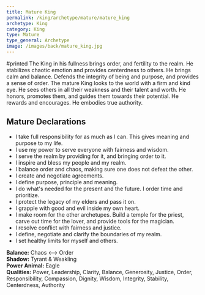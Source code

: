 ```yaml
---
title: Mature King
permalink: /king/archetype/mature/mature_king
archetype: King
category: King
type: Mature
type_general: Archetype
image: /images/back/mature_king.jpg
---
```

#printed The King in his fullness brings order, and fertility to the realm. He stabilizes chaotic emotion and provides centerdness to others. He brings calm and balance. Defends the integrity of being and purpose, and provides a sense of order. The mature King looks to the world with a firm and kind eye. He sees others in all their weakness and their talent and worth. He honors, promotes them, and guides them towards their potential. He rewards and encourages. He embodies true authority.   
  
  
## Mature Declarations    
- I take full responsibility for as much as I can. This gives meaning and purpose to my life.   
- I use my power to serve everyone with fairness and wisdom.   
- I serve the realm by providing for it, and bringing order to it.   
- I inspire and bless my people and my realm.  
- I balance order and chaos, making sure one does not defeat the other.   
- I create and negotiate agreements.   
- I define purpose, principle and meaning.  
- I do what's needed for the present and the future. I order time and prioritize.  
- I protect the legacy of my elders and pass it on.   
- I grapple with good and evil inside my own heart.  
- I make room for the other archetupes. Build a temple for the priest, carve out time for the lover, and provide tools for the magician.   
- I resolve conflict with fairness and justice.  
- I define, negotiate and clarify the boundaries of my realm.   
- I set healthy limits for myself and others.   
  
**Balance:** Chaos <--> Order    
**Shadow:** Tyrant & Weakling    
**Power Animal:** Eagle    
**Qualities:** Power, Leadership, Clarity, Balance, Generosity, Justice, Order, Responsibility, Compassion, Dignity, Wisdom, Integrity, Stability, Centerdness, Authority

